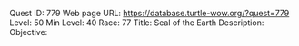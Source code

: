 Quest ID: 779
Web page URL: https://database.turtle-wow.org/?quest=779
Level: 50
Min Level: 40
Race: 77
Title: Seal of the Earth
Description: 
Objective: 

